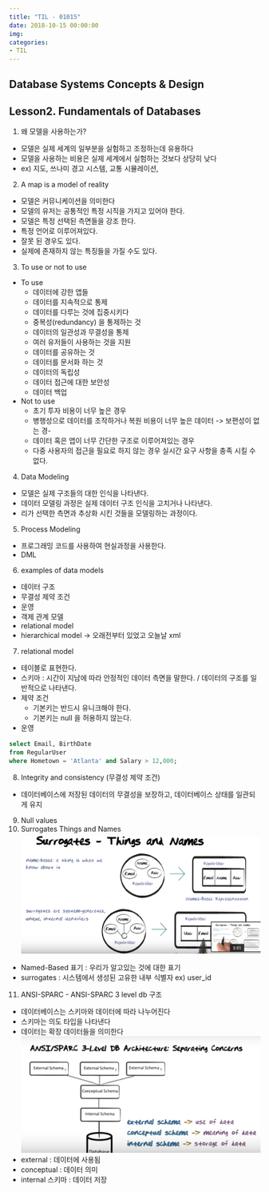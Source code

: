 ```yaml
---
title: "TIL - 01015"
date: 2018-10-15 00:00:00
img:
categories:
- TIL
---
```


## Database Systems Concepts & Design
## Lesson2. Fundamentals of Databases

1.  왜 모델을 사용하는가?
- 모델은 실제 세계의 일부분을 실험하고 조정하는데 유용하다
- 모델을 사용하는 비용은 실제 세계에서 실험하는 것보다 상당히 낮다
- ex) 지도, 쓰나미 경고 시스템, 교통 시뮬레이션,

2. A map is a model of reality
- 모델은 커뮤니케이션을 의미한다
- 모델의 유저는 공통적인 특정 시직을 가지고 있어야 한다.
- 모델은 특정 선택된 측면들을 강조 한다.
- 특정 언어로 이루어져있다.
- 잘못 된 경우도 있다.
- 실제에 존재하지 않는 특징들을 가질 수도 있다.

3. To use or not to use
- To use
    - 데이터에 강한 앱들
    - 데이터를 지속적으로 통제
    - 데이터를 다루는 것에 집중시키다
    - 중복성(redundancy) 을 통제하는 것
    - 데이터의 일관성과 무결성을 통제
    - 여러 유저들이 사용하는 것을 지원
    - 데이터를 공유하는 것
    - 데이터를 문서화 하는 것
    - 데이터의 독립성
    - 데이터 접근에 대한 보안성
    - 데이터 백업
- Not to use
    - 초기 투자 비용이 너무 높은 경우
    - 병행성으로 데이터를 조작하거나 복원 비용이 너무 높은 데이터 -> 보편성이 없는 경-
    - 데이터 혹은 앱이 너무 간단한 구조로 이루어져있는 경우
    - 다중 사용자의 접근을 필요로 하지 않는 경우 실시간 요구 사항을 충족 시킬 수 없다.

4. Data Modeling
- 모델은 실제 구조들의 대한 인식을 나타낸다.
- 데이터 모델링 과정은 실제 데이터 구조 인식을 고치거나 나타낸다.
- 리가 선택한 측면과 추상화 시킨 것들을 모델링하는 과정이다.

5. Process Modeling
- 프로그래밍 코드를 사용하여 현실과정을 사용한다.
- DML

6. examples of data models
- 데이터 구조
- 무결성 제약 조건
- 운영
- 객제 관계 모델
- relational model
- hierarchical model -> 오래전부터 있었고 오늘날 xml

7. relational model
- 테이블로 표현한다.
- 스키마 : 시간이 지남에 따라 안정적인 데이터 측면을 말한다. / 데이터의 구조를 일반적으로 나타낸다.
- 제약 조건
    - 기본키는 반드시 유니크해야 한다.
    - 기본키는 null 을 허용하지 않는다.
- 운영

```SQL
select Email, BirthDate
from RegularUser
where Hometown = 'Atlanta' and Salary > 12,000;
```

8.  Integrity and consistency (무결성 제약 조건)
- 데이터베이스에 저장된 데이터의 무결성을 보장하고, 데이터베이스 상태를 일관되게 유지

9.  Null values
10.  Surrogates Things and Names
![surrogates](../Picture/db1015_1.png)
- Named-Based 표기 : 우리가 알고있는 것에 대한 표기
- surrogates : 시스템에서 생성된 고유한 내부 식별자 ex) user_id
11. ANSI-SPARC - ANSI-SPARC 3 level db 구조
- 데이터베이스는 스키마와 데이터에 따라 나누어진다
- 스키마는 의도 타입을 나타낸다
- 데이터는 확장 데이터들을 의미한다
![surrogates](../Picture/db1015_2.png)
- external : 데이터에 사용됨
- conceptual : 데이터 의미
- internal 스키마 : 데이터 저장
